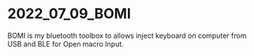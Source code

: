 # 2022_07_09_BOMI
BOMI is my bluetooth toolbox to allows inject keyboard on computer from USB and BLE for Open macro Input.
